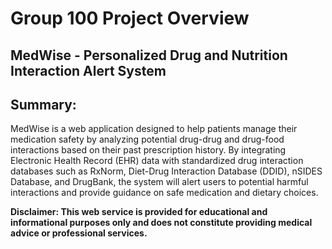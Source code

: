 # Group 100 Project Overview

## MedWise - Personalized Drug and Nutrition Interaction Alert System
## Summary:
MedWise is a web application designed to help patients manage their medication safety by analyzing potential drug-drug and drug-food interactions based on their past prescription history. By integrating Electronic Health Record (EHR) data with standardized drug interaction databases such as RxNorm, Diet-Drug Interaction Database (DDID), nSIDES Database, and DrugBank, the system will alert users to potential harmful interactions and provide guidance on safe medication and dietary choices.

**Disclaimer: This web service is provided for educational and informational purposes only and does not constitute providing medical advice or professional services.**

